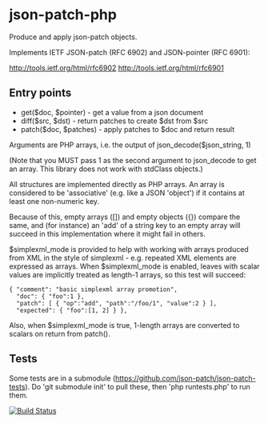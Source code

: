 json-patch-php
================

Produce and apply json-patch objects.

Implements IETF JSON-patch (RFC 6902) and JSON-pointer (RFC 6901):

http://tools.ietf.org/html/rfc6902
http://tools.ietf.org/html/rfc6901

Entry points
------------

- get($doc, $pointer) - get a value from a json document
- diff($src, $dst) - return patches to create $dst from $src
- patch($doc, $patches) - apply patches to $doc and return result

Arguments are PHP arrays, i.e. the output of
json_decode($json_string, 1)

(Note that you MUST pass 1 as the second argument to json_decode to
get an array.  This library does not work with stdClass objects.)

All structures are implemented directly as PHP arrays.  An array is
considered to be 'associative' (e.g. like a JSON 'object') if it
contains at least one non-numeric key.

Because of this, empty arrays ([]) and empty objects ({}) compare the
same, and (for instance) an 'add' of a string key to an empty array
will succeed in this implementation where it might fail in others.

$simplexml_mode is provided to help with working with arrays produced
from XML in the style of simplexml - e.g. repeated XML elements are
expressed as arrays.  When $simplexml_mode is enabled, leaves with
scalar values are implicitly treated as length-1 arrays, so this test
will succeed:

    { "comment": "basic simplexml array promotion",
      "doc": { "foo":1 },
      "patch": [ { "op":"add", "path":"/foo/1", "value":2 } ],
      "expected": { "foo":[1, 2] } },

Also, when $simplexml_mode is true, 1-length arrays are converted to
scalars on return from patch().

Tests
-----

Some tests are in a submodule
(https://github.com/json-patch/json-patch-tests).  Do 'git submodule
init' to pull these, then 'php runtests.php' to run them.


[![Build Status](https://secure.travis-ci.org/mikemccabe/json-patch-php.png)](http://travis-ci.org/mikemccabe/json-patch-php)
